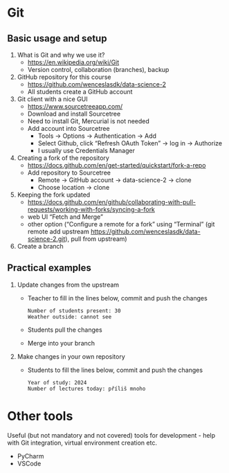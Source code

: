# Git

## Basic usage and setup

1. What is Git and why we use it?
   - https://en.wikipedia.org/wiki/Git
   - Version control, collaboration (branches), backup
2. GitHub repository for this course
   - https://github.com/wenceslasdk/data-science-2
   - All students create a GitHub account
3. Git client with a nice GUI
   - https://www.sourcetreeapp.com/
   - Download and install Sourcetree 
   - Need to install Git, Mercurial is not needed
   - Add account into Sourcetree 
     - Tools -> Options -> Authentication -> Add
     - Select Github, click “Refresh OAuth Token” -> log in -> Authorize
	 - I usually use Credentials Manager
4. Creating a fork of the repository
   - https://docs.github.com/en/get-started/quickstart/fork-a-repo
   - Add repository to Sourcetree
     - Remote -> GitHub account -> data-science-2 -> clone
     - Choose location -> clone
5. Keeping the fork updated
   - https://docs.github.com/en/github/collaborating-with-pull-requests/working-with-forks/syncing-a-fork
   - web UI “Fetch and Merge”
   - other option (“Configure a remote for a fork” using “Terminal” (git remote add upstream https://github.com/wenceslasdk/data-science-2.git), pull from upstream)
6.	Create a branch


## Practical examples
1. Update changes from the upstream
   - Teacher to fill in the lines below, commit and push the changes

         Number of students present: 30
         Weather outside: cannot see
   
   - Students pull the changes
   - Merge into your branch

2. Make changes in your own repository 
   - Students to fill the lines below, commit and push the changes
   
         Year of study: 2024
         Number of lectures today: příliš mnoho

# Other tools

Useful (but not mandatory and not covered) tools for development - help with Git integration, virtual environment creation etc.

- PyCharm
- VSCode
